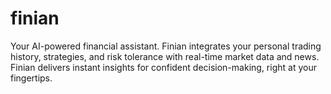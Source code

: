 # finian
Your AI-powered financial assistant. Finian integrates your personal trading history, strategies, and risk tolerance with real-time market data and news. Finian delivers instant insights for confident decision-making, right at your fingertips.

